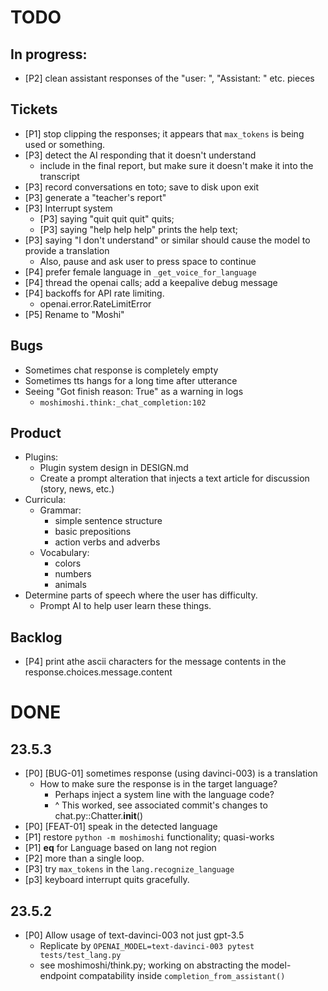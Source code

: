 # TODO

## In progress:
- [P2] clean assistant responses of the "user: ", "Assistant: " etc. pieces

## Tickets
- [P1] stop clipping the responses; it appears that `max_tokens` is being used or something.
- [P3] detect the AI responding that it doesn't understand
    - include in the final report, but make sure it doesn't make it into the transcript
- [P3] record conversations en toto; save to disk upon exit
- [P3] generate a "teacher's report"
- [P3] Interrupt system
    - [P3] saying "quit quit quit" quits;
    - [P3] saying "help help help" prints the help text;
- [P3] saying "I don't understand" or similar should cause the model to provide a translation
    - Also, pause and ask user to press space to continue
- [P4] prefer female language in `_get_voice_for_language`
- [P4] thread the openai calls; add a keepalive debug message
- [P4] backoffs for API rate limiting.
    - openai.error.RateLimitError
- [P5] Rename to "Moshi"

## Bugs
- Sometimes chat response is completely empty
- Sometimes tts hangs for a long time after utterance
- Seeing "Got finish reason: True" as a warning in logs
    - `moshimoshi.think:_chat_completion:102`

## Product
- Plugins:
    - Plugin system design in DESIGN.md
    - Create a prompt alteration that injects a text article for discussion (story, news, etc.)
- Curricula:
    - Grammar:
        - simple sentence structure
        - basic prepositions
        - action verbs and adverbs
    - Vocabulary:
        - colors
        - numbers
        - animals
- Determine parts of speech where the user has difficulty.
  - Prompt AI to help user learn these things.

## Backlog
- [P4] print athe ascii characters for the message contents in the response.choices.message.content

# DONE

## 23.5.3
- [P0] [BUG-01] sometimes response (using davinci-003) is a translation
    - How to make sure the response is in the target language?
        - Perhaps inject a system line with the language code?
        - ^ This worked, see associated commit's changes to chat.py::Chatter.__init__()
- [P0] [FEAT-01] speak in the detected language
- [P1] restore `python -m moshimoshi` functionality; quasi-works
- [P1] __eq__ for Language based on lang not region
- [P2] more than a single loop.
- [P3] try `max_tokens` in the `lang.recognize_language`
- [p3] keyboard interrupt quits gracefully.

## 23.5.2

- [P0] Allow usage of text-davinci-003 not just gpt-3.5
  - Replicate by `OPENAI_MODEL=text-davinci-003 pytest tests/test_lang.py`
  - see moshimoshi/think.py; working on abstracting the model-endpoint compatability inside `completion_from_assistant()`
